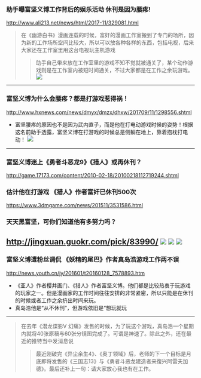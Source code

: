 ### 助手曝富坚义博工作背后的娱乐活动 休刊是因为腰疼!
http://www.ali213.net/news/html/2017-11/329081.html
>在《幽游白书》漫画连载的时候，富奸的漫画工作室搬到了专门的场所，因为新的工作场所空间比较大，所以可以放各种各样的东西，包括电视，后来大家还在工作室里用这台电视玩主机游戏
>>助手自己带来放在工作室里的游戏不知不觉就被通关了，某个动作游戏则是在工作室内被短时间通关，不过大家都是在工作之余玩游戏。
![](http://img2.ali213.net/picfile/News/2017/11/04/584_2017110432032867.jpg)
---
### 富坚义博为什么会腰疼？都是打游戏惹得祸！
http://www.hxnews.com/news/dmyx/dmzx/dhxw/201709/11/1298556.shtml
- 富坚腰疼的原因也不是因为武内直子，而是他在打电动游戏时候的姿势！根据这名前助手透露，富坚义博在打游戏的时候总是侧躺在地上，靠着抱枕打电动！
![](http://qimg.hxnews.com/2017/0911/1505090559403.jpg)
---
### 富坚义博迷上《勇者斗恶龙9》《猎人》或再休刊？
http://game.17173.com/content/2010-02-18/20100218112719244.shtml
### 估计他在打游戏 《猎人》作者富奸已休刊500次
https://www.3dmgame.com/news/201511/3531586.html
### 天天黑富坚，可你们知道他有多努力吗？
http://jingxuan.guokr.com/pick/83990/
![](https://2-im.guokr.com/bvnQPhd8PmGNLuw9W7ormYJh1PoGbQIZdkERsF2vjoZlAgAADQIAAEpQ.jpg?imageView2/1/w/613/h/525)
![](https://1-im.guokr.com/KGSGNUsq7sopmP2Z_P2fcmWwEKEasNZCUqxnUW5GtmggAwAAHgEAAEpQ.jpg?imageView2/1/w/800/h/286)
![](https://3-im.guokr.com/bcCwm8AML3PrhxJzLZgy2RFSUeuyMPvDc4CVqWzNlsroAQAAGAIAAEpQ.jpg?imageView2/1/w/488/h/536)
---
### 富坚义博遭粉丝调侃 《妖精的尾巴》作者真岛浩游戏工作两不误
http://news.youth.cn/jy/201601/t20160128_7578893.htm
- 《亚人》作者樱井画门、《猎人》作者富坚义博。他们都是比较热衷于玩游戏的玩家之一。但是漫画家的工作时间往往安排的非常紧密，所以只能是在休刊的时候或者工作之余挤出时间来玩。
- 真岛浩他是“从不休刊”，但游戏依旧是“想玩就玩
---
>在去年《潜龙谍影V 幻痛》发售的时候，为了玩这个游戏，真岛浩一个星期内就将40张原稿与60张分镜图完成了。可谓是神速了。除此之外，还在最近的推特当中发消息说
>>最近刚破完《异尘余生4》、《奥丁领域》后，老师的下一个目标是月底即将发售的《三国志13》与《勇者斗恶龙建造者来復兴阿雷夫加德》。最后还补上一句：请大家放心我也有在工作。